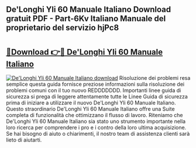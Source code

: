 ## De'Longhi Yli 60 Manuale Italiano Download gratuit PDF - Part-6Kv Italiano Manuale del proprietario del servizio hjPc8

# <h2><a href="http://dfalzpg.blite.top/?on=De%27Longhi+Yli+60+Manuale+Italiano">🔗Download 👉🔴 De'Longhi Yli 60 Manuale Italiano</a></h2>

[![De'Longhi Yli 60 Manuale Italiano download](https://i.imgur.com/lujVjoI.png)](http://dfalzpg.blite.top/?on=De%27Longhi+Yli+60+Manuale+Italiano)
Risoluzione dei problemi resa semplice questa guida fornisce preziose informazioni sulla risoluzione dei problemi comuni con il tuo nuovo REDDDDDDD. Importanti linee guida di sicurezza si prega di leggere attentamente tutte le Linee Guida di sicurezza prima di iniziare a utilizzare il nuovo De'Longhi Yli 60 Manuale Italiano. Questo straordinario De'Longhi Yli 60 Manuale Italiano offre una Suite completa di funzionalità che ottimizzano il flusso di lavoro. Riteniamo che De'Longhi Yli 60 Manuale Italiano sia stato uno strumento importante nella loro ricerca per comprendere i pro e i contro della loro ultima acquisizione. Se hai bisogno di aiuto o chiarimenti, il nostro team di assistenza clienti sarà lieto di aiutarti.
